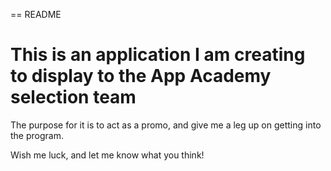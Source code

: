 == README

<h1>This is an application I am creating to display to the App Academy selection team</h1>

The purpose for it is to act as a promo, and give me a leg up on getting into the program. 

Wish me luck, and let me know what you think!
